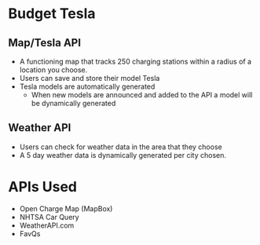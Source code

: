 # Budget Tesla

## Map/Tesla API
- A functioning map that tracks 250 charging stations within a radius of a location you choose.
- Users can save and store their model Tesla
- Tesla models are automatically generated
  - When new models are announced and added to the API a model will be dynamically generated

## Weather API
  - Users can check for weather data in the area that they choose
  - A 5 day weather data is dynamically generated per city chosen.

# APIs Used
- Open Charge Map (MapBox)
- NHTSA Car Query
- WeatherAPI.com
- FavQs 
